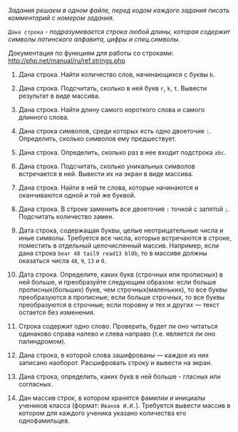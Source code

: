 _Задания решаем в одном файле, перед кодом каждого задания писать комментарий с номером задания._

_`Дана строка` - подразумевается строка любой длины, которая содержит символы латинского алфавита, цифры и спец.символы._

Документация по функциям для работы со строками: http://php.net/manual/ru/ref.strings.php


1. Дана строка. Найти количество слов, начинающихся с буквы `b`.

2. Дана строка. Подсчитать, сколько в ней букв `r`, `k`, `t`. Вывести результат в виде массива.

3. Дана строка. Найти длину самого короткого слова и самого длинного слова.

4. Дана строка символов, среди которых есть одно двоеточие `:`. Определить, сколько символов ему предшествует.

5. Дана строка. Определить, сколько раз в нее входит подстрока `abc`.

6. Дана строка. Подсчитать, сколько уникальных символов встречается в ней. Вывести их на экран в виде массива.

7. Дана строка. Найти в ней те слова, которые начинаются и оканчиваются одной и той же буквой.

8. Дана строка. В строке заменить все двоеточия `:` точкой с запятой `;`. Подсчитать количество замен.

9. Дата строка, содержащая буквы, целые неотрицательные числа и иные символы. Требуется все числа, которые встречаются в строке, поместить в отдельный целочисленный массив. Например, если дана строка `bear 48 tail9 read13 bl0b`, то в массиве должны оказаться числа `48`, `9`, `13` и `0`.

10. Дата строка. Определите, каких букв (строчных или прописных) в ней больше, и преобразуйте следующим образом: если больше прописных(больших) букв, чем строчных(маленьких), то все буквы преобразуются в прописные; если больше строчных, то все буквы преобразуются в строчные; если поровну и тех и других — текст остается без изменения.

11. Строка содержит одно слово. Проверить, будет ли оно читаться одинаково справа налево и слева направо (т.е. является ли оно палиндромом).

12. Дана строка, в которой слова зашифрованы — каждое из них записано наоборот. Расшифровать строку и вывести на экран.

13. Дана строка, определить, каких букв в ней больше - гласных или согласных.

14. Дан массив строк, в котором хранятся фамилии и инициалы учеников класса (формат: `Иванов И.И.`). Требуется вывести массив в котором для каждого ученика указано количества его однофамильцев.
